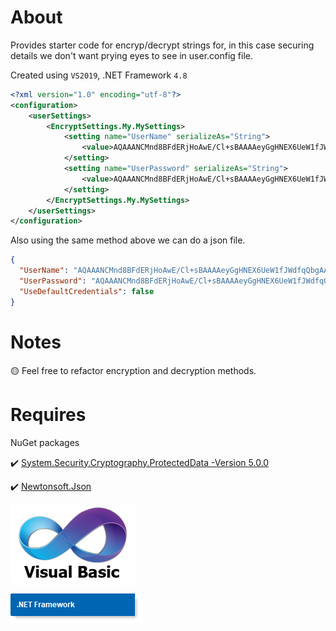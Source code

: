 ﻿# About 

Provides starter code for encryp/decrypt strings for, in this case securing details we don't want prying eyes to see in user.config file.

Created using `VS2019`, .NET Framework `4.8`

```xml
<?xml version="1.0" encoding="utf-8"?>
<configuration>
    <userSettings>
        <EncryptSettings.My.MySettings>
            <setting name="UserName" serializeAs="String">
                <value>AQAAANCMnd8BFdERjHoAwE/Cl+sBAAAAeyGgHNEX6UeW1fJWdfqQbgAAAAACAAAAAAADZgAAwAAAABAAAABZFC4XA/X8wjGciCFs/ZrrAAAAAASAAACgAAAAEAAAAJcw4MWAdi4DzluIZ1zVhVsQAAAA4Uv2uISf/V+FHI9xjWobGRQAAABPipwy+z89Ke3WM9ohlfGQGogZdw==</value>
            </setting>
            <setting name="UserPassword" serializeAs="String">
                <value>AQAAANCMnd8BFdERjHoAwE/Cl+sBAAAAeyGgHNEX6UeW1fJWdfqQbgAAAAACAAAAAAADZgAAwAAAABAAAABC5iAejR5qnLmgl1ArNIhYAAAAAASAAACgAAAAEAAAAFyO424vTqpo2RQpNm3bKaEYAAAA2ZR5rfz7lpEPD+kCeE2bgy1ycxeAzniQFAAAAKh4FJtpAyUJcr3Z0rbg3ikiJz6C</value>
            </setting>
        </EncryptSettings.My.MySettings>
    </userSettings>
</configuration>
```

Also using the same method above we can do a json file.

```json
{
  "UserName": "AQAAANCMnd8BFdERjHoAwE/Cl+sBAAAAeyGgHNEX6UeW1fJWdfqQbgAAAAACAAAAAAADZgAAwAAAABAAAADE+2HrEB+FxKBavWYqCqYhAAAAAASAAACgAAAAEAAAAPDLmEW3NYC/xO3N/Wj5XpgQAAAAq8DaWpFFvhFuKswKuaMDKxQAAABr8AyT0sbsw9vaBipgtpVPP9mnug==",
  "UserPassword": "AQAAANCMnd8BFdERjHoAwE/Cl+sBAAAAeyGgHNEX6UeW1fJWdfqQbgAAAAACAAAAAAADZgAAwAAAABAAAADkMR+W6HYYNSISdxKbyV7gAAAAAASAAACgAAAAEAAAAMq7LPuGsnsiq7Rbi1KaZB4YAAAAOoxjALdhYocdhCvqV4BO2jzVEn/SiTwIFAAAAI4KcHcFhacHoQZtv90IAFBNQ7NQ",
  "UseDefaultCredentials": false
}
```
# Notes

:yellow_circle:  Feel free to refactor encryption and decryption methods.

# Requires

NuGet packages

:heavy_check_mark: [System.Security.Cryptography.ProtectedData -Version 5.0.0](https://www.nuget.org/packages/System.Security.Cryptography.ProtectedData/6.0.0-preview.3.21201.4)

:heavy_check_mark: [Newtonsoft.Json](https://www.nuget.org/packages/Newtonsoft.Json/)

![img](assets/vb1.png)

![img](assets/ConventionFramework.png)